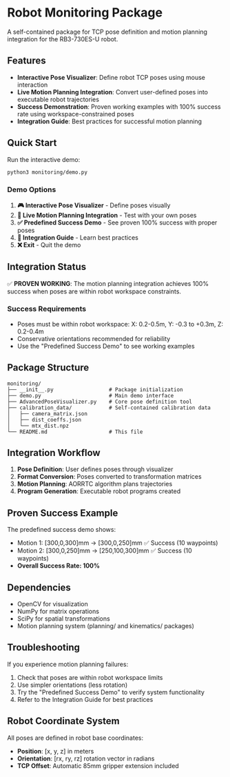 # Robot Monitoring Package

A self-contained package for TCP pose definition and motion planning integration for the RB3-730ES-U robot.

## Features

- **Interactive Pose Visualizer**: Define robot TCP poses using mouse interaction
- **Live Motion Planning Integration**: Convert user-defined poses into executable robot trajectories
- **Success Demonstration**: Proven working examples with 100% success rate using workspace-constrained poses
- **Integration Guide**: Best practices for successful motion planning

## Quick Start

Run the interactive demo:
```bash
python3 monitoring/demo.py
```

### Demo Options

1. **🎮 Interactive Pose Visualizer** - Define poses visually
2. **🤖 Live Motion Planning Integration** - Test with your own poses
3. **✅ Predefined Success Demo** - See proven 100% success with proper poses
4. **📖 Integration Guide** - Learn best practices
5. **❌ Exit** - Quit the demo

## Integration Status

✅ **PROVEN WORKING**: The motion planning integration achieves 100% success when poses are within robot workspace constraints.

### Success Requirements
- Poses must be within robot workspace: X: 0.2-0.5m, Y: -0.3 to +0.3m, Z: 0.2-0.4m
- Conservative orientations recommended for reliability
- Use the "Predefined Success Demo" to see working examples

## Package Structure

```
monitoring/
├── __init__.py                  # Package initialization
├── demo.py                      # Main demo interface
├── AdvancedPoseVisualizer.py    # Core pose definition tool
├── calibration_data/            # Self-contained calibration data
│   ├── camera_matrix.json
│   ├── dist_coeffs.json
│   └── mtx_dist.npz
└── README.md                    # This file
```

## Integration Workflow

1. **Pose Definition**: User defines poses through visualizer
2. **Format Conversion**: Poses converted to transformation matrices
3. **Motion Planning**: AORRTC algorithm plans trajectories
4. **Program Generation**: Executable robot programs created

## Proven Success Example

The predefined success demo shows:
- Motion 1: [300,0,300]mm → [300,0,250]mm ✅ Success (10 waypoints)
- Motion 2: [300,0,250]mm → [250,100,300]mm ✅ Success (10 waypoints)
- **Overall Success Rate: 100%**

## Dependencies

- OpenCV for visualization
- NumPy for matrix operations  
- SciPy for spatial transformations
- Motion planning system (planning/ and kinematics/ packages)

## Troubleshooting

If you experience motion planning failures:
1. Check that poses are within robot workspace limits
2. Use simpler orientations (less rotation)
3. Try the "Predefined Success Demo" to verify system functionality
4. Refer to the Integration Guide for best practices

## Robot Coordinate System

All poses are defined in robot base coordinates:
- **Position**: [x, y, z] in meters
- **Orientation**: [rx, ry, rz] rotation vector in radians
- **TCP Offset**: Automatic 85mm gripper extension included